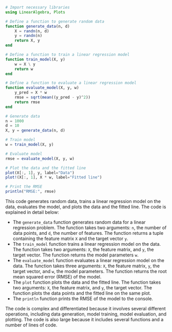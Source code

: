 ```julia
# Import necessary libraries
using LinearAlgebra, Plots

# Define a function to generate random data
function generate_data(n, d)
    X = randn(n, d)
    y = randn(n)
    return X, y
end

# Define a function to train a linear regression model
function train_model(X, y)
    w = X \ y
    return w
end

# Define a function to evaluate a linear regression model
function evaluate_model(X, y, w)
    y_pred = X * w
    rmse = sqrt(mean((y_pred - y)^2))
    return rmse
end

# Generate data
n = 1000
d = 10
X, y = generate_data(n, d)

# Train model
w = train_model(X, y)

# Evaluate model
rmse = evaluate_model(X, y, w)

# Plot the data and the fitted line
plot(X[:, 1], y, label="Data")
plot!(X[:, 1], X * w, label="Fitted line")

# Print the RMSE
println("RMSE:", rmse)
```

This code generates random data, trains a linear regression model on the data, evaluates the model, and plots the data and the fitted line. The code is explained in detail below:

* The `generate_data` function generates random data for a linear regression problem. The function takes two arguments: `n`, the number of data points, and `d`, the number of features. The function returns a tuple containing the feature matrix `X` and the target vector `y`.
* The `train_model` function trains a linear regression model on the data. The function takes two arguments: `X`, the feature matrix, and `y`, the target vector. The function returns the model parameters `w`.
* The `evaluate_model` function evaluates a linear regression model on the data. The function takes three arguments: `X`, the feature matrix, `y`, the target vector, and `w`, the model parameters. The function returns the root mean squared error (RMSE) of the model.
* The `plot` function plots the data and the fitted line. The function takes two arguments: `X`, the feature matrix, and `y`, the target vector. The function plots the data points and the fitted line on the same plot.
* The `println` function prints the RMSE of the model to the console.

The code is complex and differentiated because it involves several different operations, including data generation, model training, model evaluation, and plotting. The code is also large because it includes several functions and a number of lines of code.